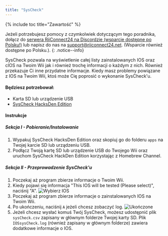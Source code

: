```yaml
---
title: "SysCheck"
---
```


{% include toc title="Zawartość" %}

Jeżeli potrzebujesz pomocy z czymkolwiek dotyczącym tego poradnika, dołącz do [serwera RiiConnect24 na Discordzie (wsparcie dostępne po Polsku!)](https://discord.gg/rc24) lub napisz do nas na [support@riiconnect24.net](mailto:support@riiconnect24.net). (Wsparcie również dostępne po Polsku.).
{: .notice--info}

SysCheck pozwala na wyświetlenie całej listy zainstalowanych IOS oraz cIOS na Twoim Wii jak i również trochę informacji o każdym z nich. Również przekazuje Ci inne przydatne informacje. Kiedy masz problemy powiązane z IOS na Twoim Wii, ktoś może Cię poprosić o wykonanie SysCheck'u.

#### Będziesz potrzebował:

* Karta SD lub urządzenie USB
* [SysCheck HacksDen Edition](/assets/files/SysCheckHDE.zip)

#### Instrukcje
##### Sekcja I - Pobieranie/Instalowanie

1. Wypakuj SysCheck HacksDen Edition oraz skopiuj go do folderu `apps` na Twojej karcie SD lub urządzeniu USB.
2. Podłącz Twoją kartę SD lub urządzenie USB do Twojego Wii oraz uruchom SysCheck HackDen Edition korzystając z Homebrew Channel.

##### Sekcja II - Przeprowadzenie SysCheck'u

1. Poczekaj aż program zbierze informacje o Twoim Wii.
2. Kiedy pojawi się informacja "This IOS will be tested (Please select)", naciśnij "A". ![Wybierz IOS](/images/SysCheck/1.png)
3. Poczekaj aż program zbierze informacje o zainstalowanych IOS na Twoim Wii.
4. Po ukończeniu, naciśnij `A` jeżeli chcesz zobaczyć log. ![Ukończone](/images/SysCheck/2.png)
5. Jeżeli chcesz wysłać komuś Twój SysCheck, możesz udostępnić plik `sysCheck.csv` zapisany w głównym folderze Twojej karty SD. Plik `IOSsysCheck.log` (również zapisany w głównym folderze) zawiera dodatkowe informacje o IOS.

